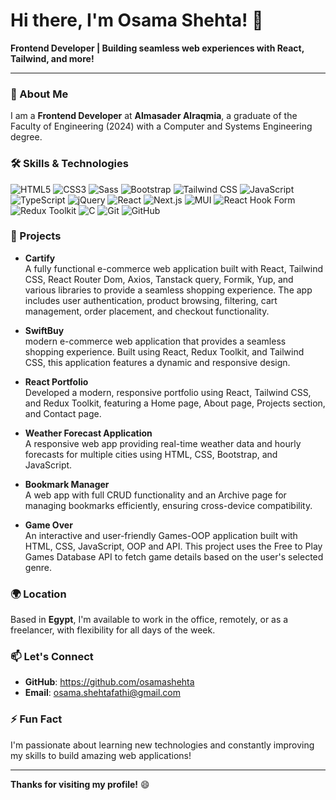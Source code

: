 # Hi there, I'm Osama Shehta! 👋  
**Frontend Developer | Building seamless web experiences with React, Tailwind, and more!**

---

### 🚀 About Me

I am a **Frontend Developer** at **Almasader Alraqmia**, a graduate of the Faculty of Engineering (2024) with a Computer and Systems Engineering degree.

### 🛠 Skills & Technologies

![HTML5](https://img.shields.io/badge/HTML5-E34F26?style=for-the-badge&logo=html5&logoColor=white)
![CSS3](https://img.shields.io/badge/CSS3-1572B6?style=for-the-badge&logo=css3&logoColor=white)
![Sass](https://img.shields.io/badge/Sass-CC6699?style=for-the-badge&logo=sass&logoColor=white)
![Bootstrap](https://img.shields.io/badge/Bootstrap-563D7C?style=for-the-badge&logo=bootstrap&logoColor=white)
![Tailwind CSS](https://img.shields.io/badge/Tailwind_CSS-38B2AC?style=for-the-badge&logo=tailwind-css&logoColor=white)
![JavaScript](https://img.shields.io/badge/JavaScript-F7DF1E?style=for-the-badge&logo=javascript&logoColor=black)
![TypeScript](https://img.shields.io/badge/TypeScript-3178C6?style=for-the-badge&logo=typescript&logoColor=white)
![jQuery](https://img.shields.io/badge/jQuery-0769AD?style=for-the-badge&logo=jquery&logoColor=white)
![React](https://img.shields.io/badge/React-20232A?style=for-the-badge&logo=react&logoColor=61DAFB)
![Next.js](https://img.shields.io/badge/Next.js-000000?style=for-the-badge&logo=nextdotjs&logoColor=white)
![MUI](https://img.shields.io/badge/MUI-007FFF?style=for-the-badge&logo=mui&logoColor=white)
![React Hook Form](https://img.shields.io/badge/React_Hook_Form-EC5990?style=for-the-badge&logo=reacthookform&logoColor=white)
![Redux Toolkit](https://img.shields.io/badge/Redux_Toolkit-764ABC?style=for-the-badge&logo=redux&logoColor=white)
![C](https://img.shields.io/badge/C-A8B9CC?style=for-the-badge&logo=c&logoColor=white)
![Git](https://img.shields.io/badge/Git-F05032?style=for-the-badge&logo=git&logoColor=white)
![GitHub](https://img.shields.io/badge/GitHub-181717?style=for-the-badge&logo=github&logoColor=white)



### 🌟 Projects

- **Cartify**  
  A fully functional e-commerce web application built with React, Tailwind CSS, React Router Dom, Axios, Tanstack query, Formik, Yup, and various libraries to provide a seamless shopping experience. The app includes user authentication, product browsing, filtering, cart management, order placement, and checkout functionality.
  
- **SwiftBuy**  
  modern e-commerce web application that provides a seamless shopping experience. Built using React, Redux Toolkit, and Tailwind CSS, this application features a dynamic and responsive design.
  
- **React Portfolio**  
  Developed a modern, responsive portfolio using React, Tailwind CSS, and Redux Toolkit, featuring a Home page, About page, Projects section, and Contact page.

- **Weather Forecast Application**  
  A responsive web app providing real-time weather data and hourly forecasts for multiple cities using HTML, CSS, Bootstrap, and JavaScript.

- **Bookmark Manager**  
  A web app with full CRUD functionality and an Archive page for managing bookmarks efficiently, ensuring cross-device compatibility.

- **Game Over**  
  An interactive and user-friendly Games-OOP application built with HTML, CSS, JavaScript, OOP and API. This project uses the Free to Play Games Database API to fetch game details based on the user's selected genre.



### 🌍 Location

Based in **Egypt**, I'm available to work in the office, remotely, or as a freelancer, with flexibility for all days of the week.

### 📫 Let's Connect

- **GitHub**: https://github.com/osamashehta
- **Email**: osama.shehtafathi@gmail.com

### ⚡ Fun Fact

I'm passionate about learning new technologies and constantly improving my skills to build amazing web applications!

---

**Thanks for visiting my profile!** 😄
